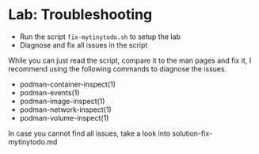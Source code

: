 Lab: Troubleshooting
====================

  * Run the script `fix-mytinytodo.sh` to setup the lab
  * Diagnose and fix all issues in the script

While you can just read the script, compare it to the man pages and fix it, I recommend using the following commands to diagnose the issues.

  * podman-container-inspect(1)
  * podman-events(1)
  * podman-image-inspect(1)
  * podman-network-inspect(1)
  * podman-volume-inspect(1)

In case you cannot find all issues, take a look into solution-fix-mytinytodo.md
